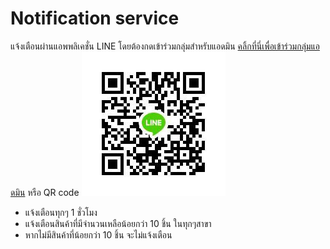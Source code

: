 # Notification service

แจ้งเตือนผ่านแอพพลิเคชั่น LINE
โดยต้องกดเข้าร่วมกลุ่มสำหรับแอดมิน
[คลิ้กที่นี่เพื่อเข้าร่วมกลุ่มแอดมิน](https://line.me/R/ti/g/dn3cEyX2PY)
หรือ QR code
![admin-group](./notification-admin-group.jpg)

- แจ้งเตือนทุกๆ 1 ชั่วโมง
- แจ้งเตือนสินค้าที่มีจำนวนเหลือน้อยกว่า 10 ชิ้น ในทุกๆสาขา
- หากไม่มีสินค้าที่น้อยกว่า 10 ชิ้น จะไม่แจ้งเตือน

